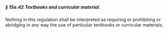 ##### § 15a.42 Textbooks and curricular material. #####

Nothing in this regulation shall be interpreted as requiring or prohibiting or abridging in any way the use of particular textbooks or curricular materials.